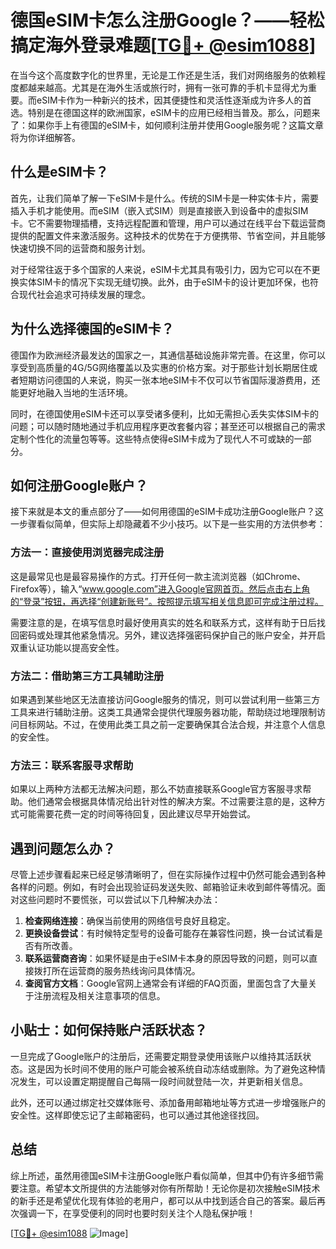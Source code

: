 # 德国eSIM卡怎么注册Google？——轻松搞定海外登录难题[[TG💪+ @esim1088](https://t.me/s/esim1088)]

在当今这个高度数字化的世界里，无论是工作还是生活，我们对网络服务的依赖程度都越来越高。尤其是在海外生活或旅行时，拥有一张可靠的手机卡显得尤为重要。而eSIM卡作为一种新兴的技术，因其便捷性和灵活性逐渐成为许多人的首选。特别是在德国这样的欧洲国家，eSIM卡的应用已经相当普及。那么，问题来了：如果你手上有德国的eSIM卡，如何顺利注册并使用Google服务呢？这篇文章将为你详细解答。

## 什么是eSIM卡？

首先，让我们简单了解一下eSIM卡是什么。传统的SIM卡是一种实体卡片，需要插入手机才能使用。而eSIM（嵌入式SIM）则是直接嵌入到设备中的虚拟SIM卡。它不需要物理插槽，支持远程配置和管理，用户可以通过在线平台下载运营商提供的配置文件来激活服务。这种技术的优势在于方便携带、节省空间，并且能够快速切换不同的运营商和服务计划。

对于经常往返于多个国家的人来说，eSIM卡尤其具有吸引力，因为它可以在不更换实体SIM卡的情况下实现无缝切换。此外，由于eSIM卡的设计更加环保，也符合现代社会追求可持续发展的理念。

## 为什么选择德国的eSIM卡？

德国作为欧洲经济最发达的国家之一，其通信基础设施非常完善。在这里，你可以享受到高质量的4G/5G网络覆盖以及实惠的价格方案。对于那些计划长期居住或者短期访问德国的人来说，购买一张本地eSIM卡不仅可以节省国际漫游费用，还能更好地融入当地的生活环境。

同时，在德国使用eSIM卡还可以享受诸多便利，比如无需担心丢失实体SIM卡的问题；可以随时随地通过手机应用程序更改套餐内容；甚至还可以根据自己的需求定制个性化的流量包等等。这些特点使得eSIM卡成为了现代人不可或缺的一部分。

## 如何注册Google账户？

接下来就是本文的重点部分了——如何用德国的eSIM卡成功注册Google账户？这一步骤看似简单，但实际上却隐藏着不少小技巧。以下是一些实用的方法供参考：

### 方法一：直接使用浏览器完成注册

这是最常见也是最容易操作的方式。打开任何一款主流浏览器（如Chrome、Firefox等），输入“www.google.com”进入Google官网首页。然后点击右上角的“登录”按钮，再选择“创建新账号”。按照提示填写相关信息即可完成注册过程。

需要注意的是，在填写信息时最好使用真实的姓名和联系方式，这样有助于日后找回密码或处理其他紧急情况。另外，建议选择强密码保护自己的账户安全，并开启双重认证功能以提高安全性。

### 方法二：借助第三方工具辅助注册

如果遇到某些地区无法直接访问Google服务的情况，则可以尝试利用一些第三方工具来进行辅助注册。这类工具通常会提供代理服务器功能，帮助绕过地理限制访问目标网站。不过，在使用此类工具之前一定要确保其合法合规，并注意个人信息的安全性。

### 方法三：联系客服寻求帮助

如果以上两种方法都无法解决问题，那么不妨直接联系Google官方客服寻求帮助。他们通常会根据具体情况给出针对性的解决方案。不过需要注意的是，这种方式可能需要花费一定的时间等待回复，因此建议尽早开始尝试。

## 遇到问题怎么办？

尽管上述步骤看起来已经足够清晰明了，但在实际操作过程中仍然可能会遇到各种各样的问题。例如，有时会出现验证码发送失败、邮箱验证未收到邮件等情况。面对这些问题时不要慌张，可以尝试以下几种解决办法：

1. **检查网络连接**：确保当前使用的网络信号良好且稳定。
2. **更换设备尝试**：有时候特定型号的设备可能存在兼容性问题，换一台试试看是否有所改善。
3. **联系运营商咨询**：如果怀疑是由于eSIM卡本身的原因导致的问题，则可以直接拨打所在运营商的服务热线询问具体情况。
4. **查阅官方文档**：Google官网上通常会有详细的FAQ页面，里面包含了大量关于注册流程及相关注意事项的信息。

## 小贴士：如何保持账户活跃状态？

一旦完成了Google账户的注册后，还需要定期登录使用该账户以维持其活跃状态。这是因为长时间不使用的账户可能会被系统自动冻结或删除。为了避免这种情况发生，可以设置定期提醒自己每隔一段时间就登陆一次，并更新相关信息。

此外，还可以通过绑定社交媒体账号、添加备用邮箱地址等方式进一步增强账户的安全性。这样即使忘记了主邮箱密码，也可以通过其他途径找回。

## 总结

综上所述，虽然用德国eSIM卡注册Google账户看似简单，但其中仍有许多细节需要注意。希望本文所提供的方法能够对你有所帮助！无论你是初次接触eSIM技术的新手还是希望优化现有体验的老用户，都可以从中找到适合自己的答案。最后再次强调一下，在享受便利的同时也要时刻关注个人隐私保护哦！

[[TG💪+ @esim1088](https://t.me/s/esim1088) ![Image](https://i.postimg.cc/4NQfJmqS/Snipaste-2025-05-13-00-14-12.png)]